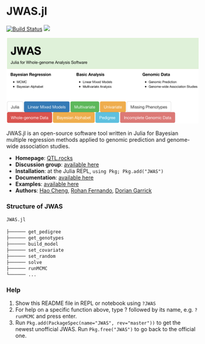 # JWAS.jl

[![Build Status](https://travis-ci.org/reworkhow/JWAS.jl.svg?branch=master)](https://travis-ci.org/reworkhow/JWAS.jl)
[![](https://img.shields.io/badge/docs-latest-blue.svg)](https://reworkhow.github.io/JWAS.jl/latest)
<!---[![](https://img.shields.io/badge/docs-stable-blue.svg)](https://reworkhow.github.io/JWAS.jl/stable)--->

![JWAS](docs/src/assets/JWAS.png)

JWAS.jl is an open-source software tool written in Julia for Bayesian multiple regression methods applied to genomic prediction and genome-wide association studies.

* **Homepage**: [QTL.rocks](https://QTL.rocks)
* **Discussion group**: [available here](https://groups.io/g/qtlrocks)
* **Installation**: at the Julia REPL, `using Pkg; Pkg.add("JWAS")`
* **Documentation**: [available here](http://reworkhow.github.io/JWAS.jl/latest/)
* **Examples**: [available here](https://github.com/reworkhow/JWAS.jl/wiki)
* **Authors**: [Hao Cheng](http://qtl.rocks/chenglab.html), [Rohan Fernando](http://www.ans.iastate.edu/people/rohan-fernando), [Dorian Garrick](http://www.massey.ac.nz/massey/expertise/profile.cfm?stref=600130)



### Structure of JWAS

```
JWAS.jl

├────── get_pedigree
├────── get_genotypes
├────── build_model
├────── set_covariate
├────── set_random
├────── solve
├────── runMCMC
└────── ...
```

### Help

1. Show this README file in REPL or notebook using `?JWAS`
2. For help on a specific function above, type ? followed by its name, e.g. `?runMCMC` and press enter.
3. Run `Pkg.add(PackageSpec(name="JWAS", rev="master"))` to get the newest unofficial JWAS. Run `Pkg.free("JWAS")` to go back to the official one.
